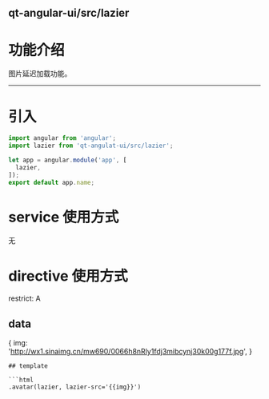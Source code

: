 qt-angular-ui/src/lazier
---

# 功能介绍
图片延迟加载功能。

---

# 引入

```javascript
import angular from 'angular';
import lazier from 'qt-angulat-ui/src/lazier';

let app = angular.module('app', [
  lazier,
]);
export default app.name;
```

# service 使用方式
无

# directive 使用方式
restrict: A

## data
{
  img: 'http://wx1.sinaimg.cn/mw690/0066h8nRly1fdj3mibcynj30k00g177f.jpg',
}
```
## template

```html
.avatar(lazier, lazier-src='{{img}}')
```
